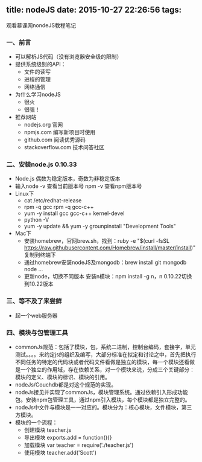 title: nodeJS
date: 2015-10-27 22:26:56
tags:
---
观看慕课网nondeJS教程笔记

### 一、前言
- 可以解析JS代码（没有浏览器安全级的限制）
- 提供系统级别的API：
  + 文件的读写
  + 进程的管理
  + 网络通信
- 为什么学习nodeJS
  + 很火
  + 很强！
- 推荐网站
  + nodejs.org 官网
  + npmjs.com 编写新项目时使用
  + github.com 阅读优秀源码
  + stackoverflow.com 技术问答社区

### 二、安装node.js 0.10.33
- Node.js 偶数为稳定版本，奇数为非稳定版本
- 输入node -v 查看当前版本号
  npm -v 查看npm版本号 
- Linux下
  + cat /etc/redhat-release
  + rpm -q gcc rpm -q gcc-c++
  + yum -y install gcc gcc-c++ kernel-devel
  + python -V
  + yum -y update && yum -y grounpinstall "Development Tools"
- Mac下
  + 安装homebrew，官网brew.sh，找到：ruby -e "$(curl -fsSL https://raw.githubusercontent.com/Homebrew/install/master/install)" 复制到终端下
  + 通过homebrew安装nodeJS及mongodb：brew install git mongodb node ...
  + 更新node，切换不同版本 安装n模块：npm install -g n，n 0.10.22切换到10.22版本

### 三、等不及了来尝鲜
- 起一个web服务器

### 四、模块与包管理工具
- commonJs规范：包括了模块，包，系统二进制，控制台编码，套接字，单元测试。。。。来约定js的组织及编写，大部分标准在拟定和讨论之中，首先把执行不同任务的特定的代码块或者代码文件看做是独立的模块，每一个模块还看做是一个独立的作用域，存在依赖关系，对一个模块来说，分成三个关键部分：模块的定义、模块的标识、模块的引用。
- nodeJs/Couchdb都是对这个规范的实现。
- nodeJs接见并实现了commonJs，模块管理系统。通过依赖引入形成功能包。安装npm包管理工具，通过npm引入模块，每个模块都是独立完整的。
- nodeJs中文件与模块是一一对应的。模块分为：核心模块，文件模块，第三方模块。
- 模块的一个流程：
  + 创建模块 teacher.js
  + 导出模块 exports.add = function(){}
  + 加载模块 var teacher = require('./teacher.js')
  + 使用模块 teacher.add('Scott')